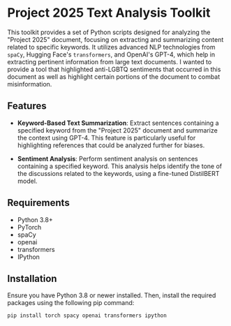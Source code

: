 # Project 2025 Text Analysis Toolkit

This toolkit provides a set of Python scripts designed for analyzing the "Project 2025" document, focusing on extracting and summarizing content related to specific keywords. It utilizes advanced NLP technologies from `spaCy`, Hugging Face's `transformers`, and OpenAI's GPT-4, which help in extracting pertinent information from large text documents. I wanted to provide a tool that highlighted anti-LGBTQ sentiments that occurred in this document as well as highlight certain portions of the document to combat misinformation.

## Features

- **Keyword-Based Text Summarization**: Extract sentences containing a specified keyword from the "Project 2025" document and summarize the context using GPT-4. This feature is particularly useful for highlighting references that could be analyzed further for biases.

- **Sentiment Analysis**: Perform sentiment analysis on sentences containing a specified keyword. This analysis helps identify the tone of the discussions related to the keywords, using a fine-tuned DistilBERT model.

## Requirements

- Python 3.8+
- PyTorch
- spaCy
- openai
- transformers
- IPython

## Installation

Ensure you have Python 3.8 or newer installed. Then, install the required packages using the following pip command:

```bash
pip install torch spacy openai transformers ipython
